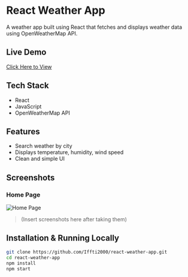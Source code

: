 # React Weather App 

A weather app built using React that fetches and displays weather data using OpenWeatherMap API.

## Live Demo
[Click Here to View](https://react-weather-app-ruddy-two.vercel.app/)

## Tech Stack
- React
- JavaScript
- OpenWeatherMap API

## Features
- Search weather by city
- Displays temperature, humidity, wind speed
- Clean and simple UI

##  Screenshots

### Home Page
![Home Page](.src/screenshots/Screenshot-1.png)


> (Insert screenshots here after taking them)

## Installation & Running Locally

```bash
git clone https://github.com/Iffti2000/react-weather-app.git
cd react-weather-app
npm install
npm start
